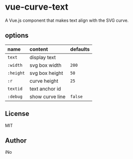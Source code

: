 # vue-curve-text

A Vue.js component that makes text align with the SVG curve.

## options

| name       | content         | defaults |
|:-----------|:----------------|:---------|
| `text`     | display text    |          |
| `:width`   | svg box width   | `200`    |
| `:height`  | svg box height  | `50`     |
| `:r`       | curve height    | `25`     |
| `textid`   | text anchor id  |          |
| `:debug`   | show curve line | `false`  |

## License

MIT

## Author

iNo

